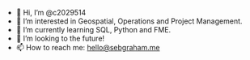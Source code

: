 - 👋 Hi, I’m @c2029514
- 👀 I’m interested in Geospatial, Operations and Project Management.
- 🌱 I’m currently learning SQL, Python and FME.
- 💞️ I’m looking to the future!
- 📫 How to reach me: hello@sebgraham.me

<!---
c2029514/c2029514 is a ✨ special ✨ repository because its `README.md` (this file) appears on your GitHub profile.
You can click the Preview link to take a look at your changes.
--->
